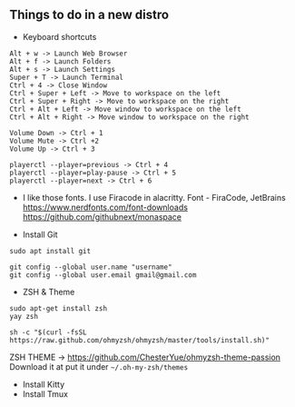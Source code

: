 ## Things to do in a new distro


- Keyboard shortcuts
```console
Alt + w -> Launch Web Browser
Alt + f -> Launch Folders 
Alt + s -> Launch Settings
Super + T -> Launch Terminal
Ctrl + 4 -> Close Window
Ctrl + Super + Left -> Move to workspace on the left
Ctrl + Super + Right -> Move to workspace on the right
Ctrl + Alt + Left -> Move window to workspace on the left
Ctrl + Alt + Right -> Move window to workspace on the right
```

```
Volume Down -> Ctrl + 1
Volume Mute -> Ctrl +2
Volume Up -> Ctrl + 3

playerctl --player=previous -> Ctrl + 4   
playerctl --player=play-pause -> Ctrl + 5
playerctl --player=next -> Ctrl + 6
```


- I like those fonts. I use Firacode in alacritty.
Font - FiraCode, JetBrains
https://www.nerdfonts.com/font-downloads
https://github.com/githubnext/monaspace


- Install Git
```
sudo apt install git

git config --global user.name "username"
git config --global user.email gmail@gmail.com
```

- ZSH & Theme
```
sudo apt-get install zsh
yay zsh

sh -c "$(curl -fsSL https://raw.github.com/ohmyzsh/ohmyzsh/master/tools/install.sh)"

```
ZSH THEME -> https://github.com/ChesterYue/ohmyzsh-theme-passion
Download it at put it under ` ~/.oh-my-zsh/themes `


- Install Kitty
- Install Tmux
  
